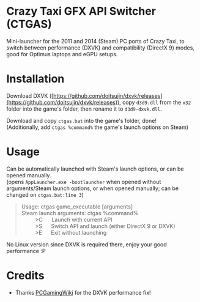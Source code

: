# Crazy Taxi GFX API Switcher (CTGAS)

Mini-launcher for the 2011 and 2014 (Steam) PC ports of Crazy Taxi, to switch between performance (DXVK) and compatibility (DirectX 9) modes, good for Optimus laptops and eGPU setups.

# Installation

Download DXVK ([https://github.com/doitsujin/dxvk/releases](https://github.com/doitsujin/dxvk/releases)), copy `d3d9.dll` from the `x32` folder into the game's folder, then rename it to `d3d9-dxvk.dll`.

Download and copy `ctgas.bat` into the game's folder, done!\
(Additionally, add `ctgas %command%` the game's launch options on Steam)

# Usage

Can be automatically launched with Steam's launch options, or can be opened manually.\
(opens `AppLauncher.exe -bootlauncher` when opened without arguments/Steam launch options, or when opened manually; can be changed on `ctgas.bat:line 3`)

> Usage: ctgas game_executable [arguments]\
> Steam launch arguments: ctgas %command%\
> &nbsp;&nbsp;&nbsp;&nbsp;&nbsp;&nbsp;&nbsp;&nbsp; \>C &nbsp;&nbsp;&nbsp;&nbsp; Launch with current API\
> &nbsp;&nbsp;&nbsp;&nbsp;&nbsp;&nbsp;&nbsp;&nbsp; \>S &nbsp;&nbsp;&nbsp;&nbsp; Switch API and launch (either DirectX 9 or DXVK)\
> &nbsp;&nbsp;&nbsp;&nbsp;&nbsp;&nbsp;&nbsp;&nbsp; \>E &nbsp;&nbsp;&nbsp;&nbsp; Exit without launching

No Linux version since DXVK is required there, enjoy your good performance :P

# Credits

* Thanks [PCGamingWiki](https://www.pcgamingwiki.com/wiki/Crazy_Taxi_(Steam)#DXVK) for the DXVK performance fix!
